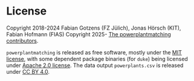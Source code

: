 # License

Copyright 2018-2024 Fabian Gotzens (FZ Jülich), Jonas Hörsch (KIT), Fabian Hofmann (FIAS)
Copyright 2025- [The powerplantmatching contributors](../contributors).

`powerplantmatching` is released as free software, mostly under the [MIT license](https://github.com/PyPSA/powerplantmatching/tree/master/LICENSES/MIT.txt), with some dependent package binaries (for `duke`) being licensed under [Apache 2.0 license](https://github.com/PyPSA/powerplantmatching/tree/master/LICENSES/Apache-2.0.txt).
The data output `powerplants.csv` is released under [CC BY 4.0](https://github.com/PyPSA/powerplantmatching/tree/master/LICENSES/CC-BY-4.0.txt).